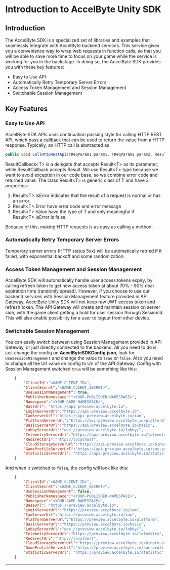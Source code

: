# Introduction to AccelByte Unity SDK

## Introduction

The AccelByte SDK is a specialized set of libraries and examples that seamlessly integrate with AccelByte backend services. This service gives you a convenience way to wrap web requests in function calls, so that you will be able to save more time to focus on your game while the service is working for you in the backstage. In doing so, the AccelByte SDK provides you with these key features:

- Easy to Use API
- Automatically Retry Temporary Server Errors
- Access Token Management and Session Management
- Switchable Session Management

## Key Features

### Easy to Use API

AccelByte SDK APIs uses continuation passing style for calling HTTP REST API, which pass a callback that can be used to return the value from a HTTP response. Typically, an HTTP call is abstracted as

```csharp
public void CallHttpRestApi(TReqParam1 param1, TReqParam2 param2, ResultCallback<TResponse> callback)
```

ResultCallback\<T\> is a delegate that accepts Result\<T\> as its parameter, while ResultCallback accepts Result. We use Result\<T\> type because we want to avoid exception in our code base, so we combine error code and returned value. The class Result\<T\> is generic class of T and have 3 properties:

1. Result\<T\>.IsError indicates that the result of a request is normal or has an error.
2. Result\<T\>.Error have error code and error message
3. Result\<T\>.Value have the type of T and only meaningful if Result\<T\>.IsError is false.

Because of this, making HTTP requests is as easy as calling a method.

### Automatically Retry Temporary Server Errors

Temporary server errors (HTTP status 5xx) will be automatically retried if it failed, with exponential backoff and some randomization.

### Access Token Management and Session Management

AccelByte SDK will automatically handle user access tokens expiry, by calling refresh token to get new access token at about 70% - 90% near expiration time (randomly spread). However, if you choose to use our backend services with Session Management feature provided in API Gateway, AccelByte Unity SDK will not keep raw JWT access token and refresh token. The API Gateway will create and maintain session on server side, with the game client getting a hold for user session through SessionId. This will also enable possibility for a user to logout from other device.

### Switchable Session Management

You can easily switch between using Session Management provided in API Gateway, or just directly connected to the backend. All you need to do is just change the config on **AccelByteSDKConfig.json**, look for `UseSessionManagement` and change the value to `true` or `false`. Also you need to change all the Url value on config to Url of the API Gateway. Config with Session Management switched `true` will be something like this:

```json
    {
        "ClientId":"<GAME_CLIENT_ID>",
        "ClientSecret":"<GAME_CLIENT_SECRET>",
        "UseSessionManagement": true,
        "PublisherNamespace":"<YOUR-PUBLISHER-NAMESPACE>",
        "Namespace":"<YOUR-GAME-NAMESPACE>",
        "BaseUrl": "https://api-preview.accelbyte.io",
        "LoginServerUrl":"https://api-preview.accelbyte.io",
        "IamServerUrl":"https://api-preview.accelbyte.io/iam",
        "PlatformServerUrl":"https://api-preview.accelbyte.io/platform",
        "BasicServerUrl":"https://api-preview.accelbyte.io/basic",
        "LobbyServerUrl":"wss://preview.accelbyte.io/lobby/",
        "TelemetryServerUrl":"https://api-preview.accelbyte.io/telemetry",
        "RedirectUri":"http://localhost",
        "CloudStorageServerUrl":"https://api-preview.accelbyte.io/binary-store",
        "GameProfileServerUrl":"https://api-preview.accelbyte.io/soc-profile",
        "StatisticServerUrl": "https://api-preview.accelbyte.io/statistic"
    }
```

And when it switched to `false`, the config will look like this:

```json
    {
        "ClientId":"<GAME_CLIENT_ID>",
        "ClientSecret":"<GAME_CLIENT_SECRET>",
        "UseSessionManagement": false,
        "PublisherNamespace":"<YOUR-PUBLISHER-NAMESPACE>",
        "Namespace":"<YOUR-GAME-NAMESPACE>",
        "BaseUrl": "https://preview.accelbyte.io",
        "LoginServerUrl":"https://preview.accelbyte.io/iam",
        "IamServerUrl":"https://preview.accelbyte.io/iam",
        "PlatformServerUrl":"https://preview.accelbyte.io/platform",
        "BasicServerUrl":"https://preview.accelbyte.io/basic",
        "LobbyServerUrl":"wss://preview.accelbyte.io/lobby/",
        "TelemetryServerUrl":"https://preview.accelbyte.io/telemetry",
        "RedirectUri":"http://localhost",
        "CloudStorageServerUrl":"https://preview.accelbyte.io/binary-store",
        "GameProfileServerUrl":"https://preview.accelbyte.io/soc-profile",
        "StatisticServerUrl": "https://preview.accelbyte.io/statistic"
    }
```
---